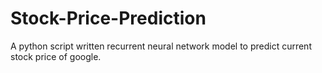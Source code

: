 # Stock-Price-Prediction
A python script written recurrent neural network model to predict current stock price of google.
